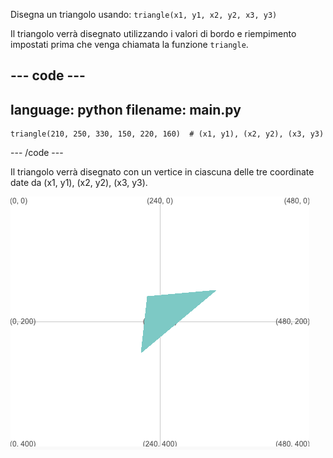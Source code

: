 Disegna un triangolo usando: `triangle(x1, y1, x2, y2, x3, y3)`

Il triangolo verrà disegnato utilizzando i valori di bordo e riempimento impostati prima che venga chiamata la funzione `triangle`.

--- code ---
---
language: python
filename: main.py
---

    triangle(210, 250, 330, 150, 220, 160)  # (x1, y1), (x2, y2), (x3, y3)

--- /code ---

Il triangolo verrà disegnato con un vertice in ciascuna delle tre coordinate date da (x1, y1), (x2, y2), (x3, y3).

![L'area di output mostra un triangolo con vertici in corrispondenza delle coordinate del codice.](images/example.png)
